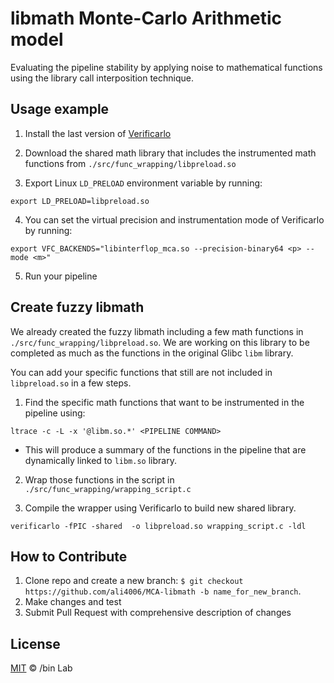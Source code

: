 
# libmath Monte-Carlo Arithmetic model
Evaluating the pipeline stability by applying noise to mathematical functions 
using the library call interposition technique.


## Usage example

1) Install the last version of [Verificarlo](https://github.com/verificarlo/verificarlo)

2) Download the shared math library that includes the instrumented math functions from `./src/func_wrapping/libpreload.so`

3) Export Linux `LD_PRELOAD` environment variable by running:
```
export LD_PRELOAD=libpreload.so
```

4) You can set the virtual precision and instrumentation mode of Verificarlo by running:
```
export VFC_BACKENDS="libinterflop_mca.so --precision-binary64 <p> --mode <m>"
```

5) Run your pipeline


## Create fuzzy libmath

We already created the fuzzy libmath including a few math functions in `./src/func_wrapping/libpreload.so`. 
We are working on this library to be completed as much as the functions in the original Glibc `libm` library.

You can add your specific functions that still are not included in `libpreload.so` in a few steps.
1) Find the specific math functions that want to be instrumented in the pipeline using:
```
ltrace -c -L -x '@libm.so.*' <PIPELINE COMMAND>
```

* This will produce a summary of the functions in the pipeline that are dynamically linked to `libm.so` library.

2) Wrap those functions in the script in `./src/func_wrapping/wrapping_script.c`

3) Compile the wrapper using Verificarlo to build new shared library.

```
verificarlo -fPIC -shared  -o libpreload.so wrapping_script.c -ldl
```

## How to Contribute

1. Clone repo and create a new branch: `$ git checkout https://github.com/ali4006/MCA-libmath -b name_for_new_branch`.
2. Make changes and test
3. Submit Pull Request with comprehensive description of changes


## License

[MIT](LICENSE) © /bin Lab